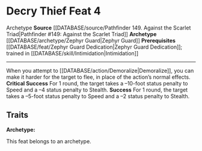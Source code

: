 ﻿---
actions: null
cost: null
element: null
feat: Decry Thief
frequency: null
heighten_level: null
id: '1155'
level: '4'
name: Decry Thief
prerequisite: '[[DATABASE/feat/Zephyr Guard Dedication|Zephyr Guard Dedication]] ;
  Trained in [[DATABASE/skill/Intimidation|Intimidation]]'
rarity: Common
requirement: null
rus_type_level: null
school: null
source: '[[DATABASE/source/Pathfinder 149. Against the Scarlet Triad|Pathfinder #149:
  Against the Scarlet Triad]]'
subcategory: null
trait:
- '[[DATABASE/trait/Archetype|Archetype]]'
trigger: null
type: Feat

---
# Decry Thief <span class="item-type">Feat 4</span>

<span class="item-trait">Archetype</span>
**Source** [[DATABASE/source/Pathfinder 149. Against the Scarlet Triad|Pathfinder #149: Against the Scarlet Triad]]
**Archetype** [[DATABASE/archetype/Zephyr Guard|Zephyr Guard]]
**Prerequisites** [[DATABASE/feat/Zephyr Guard Dedication|Zephyr Guard Dedication]]; trained in [[DATABASE/skill/Intimidation|Intimidation]]

---
When you attempt to [[DATABASE/action/Demoralize|Demoralize]], you can make it harder for the target to flee, in place of the action’s normal effects.
**Critical Success** For 1 round, the target takes a –10-foot status penalty to Speed and a –4 status penalty to Stealth.
**Success** For 1 round, the target takes a –5-foot status penalty to Speed and a –2 status penalty to Stealth.

## Traits

**Archetype:**

This feat belongs to an archetype.